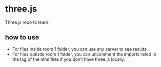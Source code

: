 # three.js
Three.js repo to learn.

## how to use
- For files inside room 1 folder, you can use any server to see results.
- For files outisde room 1 folder, you can uncomment the imports listed in the <head> tag of the html files if you don't have three.js locally.
